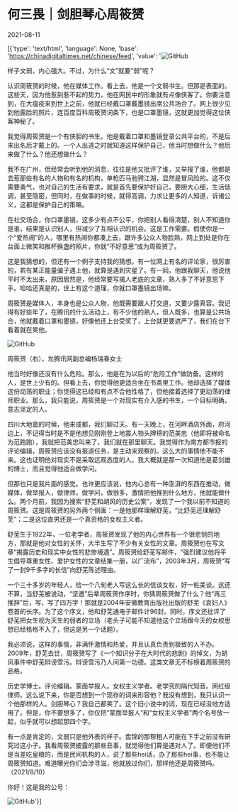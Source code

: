 # 何三畏｜剑胆琴心周筱赟

2021-08-11

[{'type': 'text/html', 'language': None, 'base': 'https://chinadigitaltimes.net/chinese/feed', 'value': '![GitHub](https://chinadigitaltimes.net/chinese/files/2021/08/image-1628663976068.png)

 样子文弱，内心强大。不过，为什么“文”就要“弱”呢？ 

认识周筱赟的时候，他在媒体工作。看上去，他是一个文弱书生。但那是表面的。这些天，因为他惹到惹不起的势力，他在网民中的形象就有点像侠客了。你要注意到，在大瘟疫来到世上之前，他就已经戴口罩戴墨镜出席公共场合了。网上很少见到他露脸的照片，连百度百科周筱赟词条下，也是口罩墨镜，这就更加觉得这位侠客神秘了。

我觉得周筱赟是一个有侠胆的书生。他是戴着口罩和墨镜登录公共平台的，不是后来出名后才戴上的。一个人出道之时就知道这样保护自己，他当时想做什么？他后来做了什么？他还想做什么？

我不在广州，但经常会听到他的消息，往往是他又批评了谁，又举报了谁，他都是去惹那些有名的人物和有名的机构，单枪匹马驰骋江湖，显然是冒风险的。这不仅需要勇气，也对自己的生活有要求，就是首先要保护好自己，要胆大心细，生活低调，甚至隐密，但同时，在做事的时候，就得高调，力求让更多的人知道，诉诸公义，这都是保护自己的策略。

在社交场合，你口罩墨镜，这多少有点不公平，你把别人看得清楚，别人不知道你是谁，结果是认识别人，但减少了互相认识的机会。这是工作需要。假使你是一个“爱热闹”的人，哪里有热闹你都凑上去，跟许多公众人物脸熟，网上到处是你在台面上微笑和推杯换盏的照片，你就“不好意思”成为周筱赟了。

这是我猜想的，但还有一个例子支持我的猜想。有一位网上有名的评论家，很厉害的，若有某正能量骗子遇上他，就算是遇到灾星了。有一回，他跟我聊天，他说他平时不太出来，原因居然是，他经常要写揭人老底的文章，熟人多了不好意思下手。哈哈还真是的，世上有这个道理，你就口罩墨镜出场嘛。

周筱赟是媒体人，本身也是公众人物，他既需要跟人打交道，又要少露真容。我记得有好些年了，在腾讯的什么活动上，有不少他的熟人，但人既多，也算是公共场合，他就戴着口罩和墨镜，好像他还上台受奖了，上台就更要遮严了，我们在台下看着就在笑他。

![GitHub](https://chinadigitaltimes.net/chinese/files/2021/08/image-1628664013994.png)

周筱赟（右），左腾讯网副总编杨瑞春女士  

他当时好像还没有什么危险。那么，他是在为以后的“危险工作”做防备。这样的人，是世上少有的。但看上去，你觉得他更适合坐在书斋里工作。他却选择了媒体这份动荡的职业；你觉得这已经和有点不合他性格了，但他接着选择了更动荡的律师职业。那么，我只能说，周筱赟是一个对现实有介入感的书生，一个目标明确，意志坚定的人。

四川大地震的时候，他来成都，我们聊过天。有一天晚上，在河畔酒店外面，府河边上，不记得当时是不是他想见刚刚登上地震人物头牌榜的范美忠（他即将被命名为范跑跑），我就把范美忠叫来了，我们就在那里聊天。我觉得作为南方都市报的评论编辑，周筱赟应该没有报道任务，是主动来观察的。这么大的事情他不能不来。这也证明他对现实不是采取远观态度的人。我大概就是那一次知道他是葛剑雄的博士，而且觉得他适合做学问。

但那也只是我片面的感觉。也许更应该说，他内心总有一种澎湃的东西在推动，做媒体，做举报人，做律师，做学问，做很多，激情把他推到什么地方，他就能做什么。两个月前，我因为搜索“舒芜和胡风的历史公案”，发现了一个我以前不知道的周筱赟。这是周筱赟的另外两个侧面：一是他那样理解舒芜，“比舒芜还理解舒芜”；二是这位直男还是一个真资格的女权主义者。

舒芜生于1922年，一位老学者，周筱赟发现了他的内心世界有一个很悲悯的地方，那就是他对女性的关怀，大半生写了不少有关女性的文章。周筱赟也在写文章“揭露历史和现实中女性的悲惨境遇”。周筱赟给舒芜写邮件，“强烈建议他将平生倡导尊重女性、爱护女性的文章结集一册，以广流布”，2003年3月，周筱赟“写了一封9千多字的长信”向舒芜陈述理由。

一个三十多岁的年轻人，给一个八旬老人写这么长的信谈女权，好一桩美谈。这还不算，当舒芜被说动，“坚邀”后辈周筱赟作序时，你猜周筱赟做了什么？他“再三推辞”后，写，写了四万字！那就是2004年安徽教育出版社出版的舒芜《哀妇人》卷首的长序。为了这个序文，他和舒芜通电子邮件计96封。同时，序文还批评了舒芜把女生视为天生的弱者的立场（老头子可能不知道他这个立场跟今天的女权思想已经格格不入了，但这是另一个话题）。

我必须说，这样的事情，非满怀激情和热爱，并且认真负责到极致的人不办。2009年，舒芜去世，周筱赟写了《一个知识分子在大时代的悲剧》的悼文，为胡风事件中舒芜辩谤雪污。辩谤雪污乃人间第一功德。这类文章无不标榜着周筱赟的品格。

历史学博士。评论编辑。蒙面举报人。女权主义学者。老学究的隔代知音。网红级律师。这么说下来，你是否想到一个现存的词来形容他？我没有想到，我只认识一个他那样的人。剑胆琴心？我自己都笑了。这个旧小说中的词，现在已经没地方适用了。但是，你不要想多了，你仅把“蒙面举报人”和“女权主义学者”两个名号放一起，似乎就可以想起那四个字。

有一点是肯定的，文弱只是他外表的样子。盘锦的那帮粗人可能在下手之前没有研究过这小子。我看周筱赟披露的那些丑事，就觉得他们算是遇对人了。即便他们不是当差吃皇粮的，而是民间机构的人，说了那些hei话，办了那些hei事，也不能让周筱赟知道。难道曝光你们会涉寻滋，他就放过你们，那样他还是周筱赟吗。（2021/8/10）

你好！这是我的公号：

![GitHub](https://chinadigitaltimes.net/chinese/files/2021/08/post-669523-611371ea85b64.)'}]